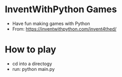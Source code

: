 # InventWithPython Games

- Have fun making games with Python
- From: https://inventwithpython.com/invent4thed/

# How to play

- cd into a directogy
- run: python main.py
